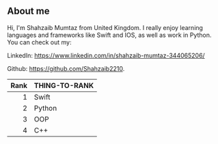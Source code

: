 <!--
<picture>
  <source media="(prefers-color-scheme: dark)" srcset="https://github.com/Shahzaib2210/Shahzaib2210/assets/98727898/3f17d38c-4ddc-49fd-9d60-724f788df7d4">
  <source media="(prefers-color-scheme: light)" srcset="https://github.com/Shahzaib2210/Shahzaib2210/assets/98727898/3f17d38c-4ddc-49fd-9d60-724f788df7d4">
  <img alt="Shows an illustrated sun in light mode and a moon with stars in dark mode." src="https://github.com/Shahzaib2210/Shahzaib2210/assets/98727898/3f17d38c-4ddc-49fd-9d60-724f788df7d4">
</picture>
-->

## About me

Hi, I'm Shahzaib Mumtaz from United Kingdom. I really enjoy learning languages and frameworks like Swift and IOS, as well as work in Python.
You can check out my:

LinkedIn: https://www.linkedin.com/in/shahzaib-mumtaz-344065206/

Github: https://github.com/Shahzaib2210.

| Rank | THING-TO-RANK |
|-----:|---------------|
|     1| Swift         |
|     2| Python        |
|     3| OOP           |
|     4| C++           |



<!--
**Shahzaib2210/Shahzaib2210** is a ✨ _special_ ✨ repository because its `README.md` (this file) appears on your GitHub profile.

Here are some ideas to get you started:

- 🔭 I’m currently working on ...
- 🌱 I’m currently learning ...
- 👯 I’m looking to collaborate on ...
- 🤔 I’m looking for help with ...
- 💬 Ask me about ...
- 📫 How to reach me: ...
- 😄 Pronouns: ...
- ⚡ Fun fact: ...
-->
